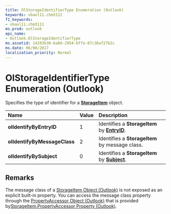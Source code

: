 ```yaml
---
title: OlStorageIdentifierType Enumeration (Outlook)
keywords: vbaol11.chm3111
f1_keywords:
- vbaol11.chm3111
ms.prod: outlook
api_name:
- Outlook.OlStorageIdentifierType
ms.assetid: 14283b38-6a0d-2954-bffe-87c36af27b2c
ms.date: 06/08/2017
localization_priority: Normal
---
```



# OlStorageIdentifierType Enumeration (Outlook)

Specifies the type of identifier for a  **[StorageItem](Outlook.StorageItem.md)** object.



|Name|Value|Description|
|:-----|:-----|:-----|
| **olIdentifyByEntryID**|1|Identifies a  **StorageItem** by **[EntryID](Outlook.StorageItem.EntryID.md)**.|
| **olIdentifyByMessageClass**|2|Identifies a  **StorageItem** by message class.|
| **olIdentifyBySubject**|0|Identifies a  **StorageItem** by **[Subject](Outlook.StorageItem.Subject.md)**.|

## Remarks

The message class of a [StorageItem Object (Outlook)](Outlook.StorageItem.md) is not exposed as an explicit built-in property. You can access the message class property through the [PropertyAccessor Object (Outlook)](Outlook.PropertyAccessor.md) that is provided by[StorageItem.PropertyAccessor Property (Outlook)](Outlook.StorageItem.PropertyAccessor.md).


